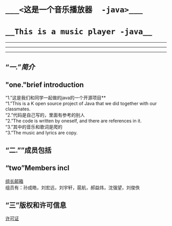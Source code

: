# ```___<这是一个音乐播放器  -java>___```  

# ```__This is a music player -java__```  

***
---
***
## “_一.”简介_   
## "one."brief introduction

“1.”这是我们和同学一起做的java的一个开源项目**  
“1.”This is a K open source project of Java that we did together with our classmates.  
“2.”代码是自己写的，里面有参考的别人  
“2.”The code is written by oneself, and there are references in it.  
“3.”其中的音乐和歌词是爬的   
“3.”The music and lyrics are copy.  
## “二.””成员包括  
## “two”Members incl
[组长邮箱](www.1036223117@qq.com "悬停显示")  
组员有：孙成皓，刘宏远，刘宇轩，扈航，郝益炜，沈强望，刘俊佚  
## “三”版权和许可信息  
[许可证](https://github.com/sqw601843873/-/blob/master/LICENSE) 
